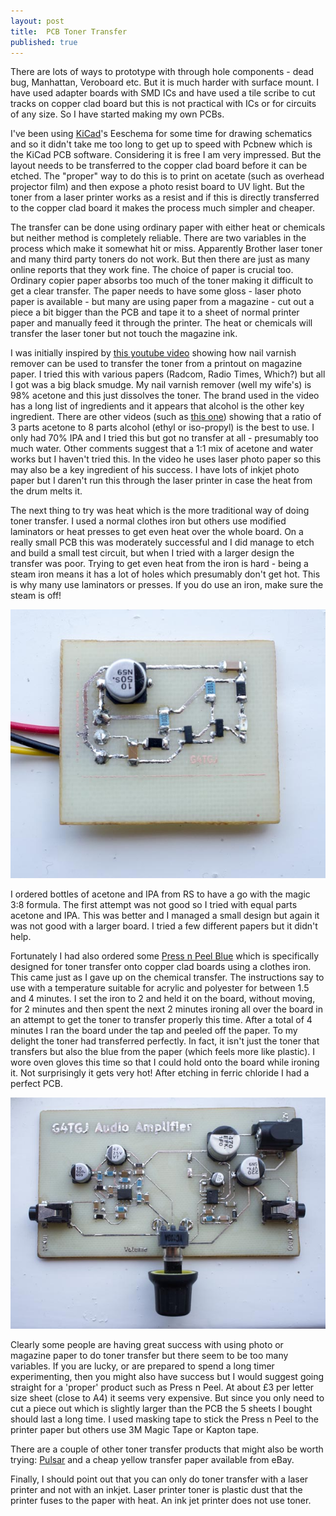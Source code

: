 ```yaml
---
layout: post
title:  PCB Toner Transfer
published: true
---
```


There are lots of ways to prototype with through hole components - dead bug, Manhattan, Veroboard etc. But it is much harder 
with surface mount. I have used adapter boards with SMD ICs and have used a tile scribe to cut tracks on copper clad board but this is 
not practical with ICs or for circuits of any size. So I have started making my own PCBs.

I've been using [KiCad](https://kicad-pcb.org/)'s Eeschema for some time for drawing schematics and so it didn't take me too long to get up to speed with Pcbnew
which is the KiCad PCB software. Considering it is free I am very impressed. But the layout needs to be transferred to the copper clad
board before it can be etched. The "proper" way to do this is to print on acetate (such as overhead projector film) and
then expose a photo resist board to UV light. But the toner from a laser printer works as a resist and if this is directly transferred 
to the copper clad board it makes the process much simpler and cheaper.

The transfer can be done using ordinary paper with either heat or chemicals but neither method is completely reliable.
There are two variables in the process which make it somewhat hit or miss. Apparently Brother laser toner and many third party
toners do not work. But then there are just as many online reports that they work fine. The choice of paper is crucial too. Ordinary
copier paper absorbs too much of the toner making it difficult to get a clear transfer. The paper needs to have some gloss - laser
photo paper is available - but many
are using paper from a magazine - cut out a piece a bit bigger than the PCB and tape it to a sheet of normal printer paper and manually
feed it through the printer. The heat or chemicals will transfer the laser toner but not touch the magazine ink.

I was initially inspired by [this youtube video](https://www.youtube.com/watch?v=cVhSCEPINpM) showing how nail varnish remover
can be used to transfer the toner from a printout on
magazine paper. I tried this with various papers (Radcom, Radio Times, Which?) but all I
got was a big black smudge. My nail varnish remover (well my wife's) is 98% acetone and this just dissolves the toner. The brand used in 
the video has a long list of ingredients and it appears that alcohol is the other key ingredient. There are other videos (such as 
[this one](https://www.youtube.com/watch?v=rMJM_nwUZAI)) showing that a ratio
of 3 parts acetone to 8 parts alcohol (ethyl or iso-propyl) is the best to use. I only had 70% IPA and I tried this but got no transfer
at all - presumably too much water. Other comments suggest that a 1:1 mix of acetone and water works but I haven't tried this. In the
video he uses laser photo paper so this may also be a key ingredient of his success. I have lots of inkjet photo paper but I daren't
run this through the laser printer in case the heat from the drum melts it.

The next thing to try was heat which is the more traditional way of doing toner transfer. I used a normal clothes iron but others use 
modified 
laminators or heat presses to get even heat over the whole board. On a really small PCB this was moderately successful and I did manage 
to etch and build a small test
circuit, but when I tried with a larger design the transfer was poor. Trying to get even heat from the iron is hard - being a steam iron
means it has a lot of holes which presumably don't get hot. This is why many use laminators or presses. If you do use an iron,
make sure the steam is off!

![Small test PCB](/images/LEDTest.jpg)

I ordered bottles of acetone and IPA from RS to have a go with the magic 3:8 formula. The first attempt was not good so I tried
with equal parts acetone and IPA. This was better and I managed a small design but again it was not good with a larger board. I tried
a few different papers but it didn't help.

Fortunately I had also ordered some [Press n Peel Blue](https://www.google.com/search?q=press+n+peel) which is specifically designed for 
toner transfer onto copper clad boards using a clothes iron. This
came just as I gave up on the chemical transfer. The instructions say to use with a temperature suitable for acrylic and polyester for
between 1.5 and 4 minutes. I set the iron to 2 and held it on the board, without moving, for 2 minutes and then spent the next 2 minutes
ironing all over the board in an attempt to get the toner to transfer properly this time. After a total of 4 minutes I ran the board
under the tap and peeled off the paper. To my delight the toner had transferred perfectly. In fact, it isn't just the toner that
transfers but also the blue from the paper (which feels more like plastic). I wore oven gloves this time so that I could hold onto the 
board while ironing it. Not surprisingly it gets very hot! After etching in ferric chloride I had a perfect PCB.

![Audio Amplifier](/images/AudioAmp.jpg)

Clearly some people are having great success with using photo or magazine paper to do toner transfer but there seem to be too many 
variables. If
you are lucky, or are prepared to spend a long timer experimenting, then you might also have success but I would suggest going straight 
for a 'proper' product such as
Press n Peel. At about £3 per letter size sheet (close to A4) it seems very expensive. But since you only need to cut a piece out which
is slightly larger than the PCB the 5 sheets I bought should last a long time. I used masking tape to stick the Press n Peel to the
printer paper but others use 3M Magic Tape or Kapton tape.

There are a couple of other toner transfer products that might also be worth trying: [Pulsar](https://pcbfx.com/) and a cheap
yellow transfer paper available from eBay.

Finally, I should point out that you can only do toner transfer with a laser printer and not with an inkjet. Laser printer toner is 
plastic dust that the printer fuses to the paper with heat. An ink jet printer does not use toner.
